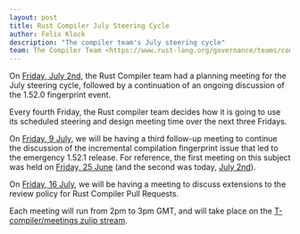 ```yaml
---
layout: post
title: Rust Compiler July Steering Cycle
author: Felix Klock
description: "The compiler team's July steering cycle"
team: The Compiler Team <https://www.rust-lang.org/governance/teams/compiler>
---
```

On [Friday, July 2nd][jul-02-zulip-archive], the Rust Compiler team had a planning meeting for the July steering cycle, followed by a continuation of an ongoing discussion of the 1.52.0 fingerprint event.

Every fourth Friday, the Rust compiler team decides how
it is going to use its scheduled steering and design meeting time over the next
three Fridays.

On [Friday, 9 July][jul-09-mtg], we will be having a third follow-up meeting to
continue the discussion of the incremental compilation fingerprint issue that
led to the emergency 1.52.1 release. For reference, the first meeting on this
subject was held on [Friday, 25 June][jun-25-zulip-archive] (and the second was
today, [July 2nd][jul-02-zulip-archive]).

[jun-25-zulip-archive]: https://zulip-archive.rust-lang.org/238009tcompilermeetings/56399steeringmeeting20210625152retrocompilerteam435.html

[jul-02-zulip-archive]: https://zulip-archive.rust-lang.org/238009tcompilermeetings/74498steeringmeeting20210702fingerprintsplanning.html

[jul-09-mtg]: https://github.com/rust-lang/compiler-team/issues/435

On [Friday, 16 July][jul-16-mtg], we will be having a meeting to discuss
extensions to the review policy for Rust Compiler Pull Requests.

[jul-16-mtg]: https://github.com/rust-lang/compiler-team/issues/444

Each meeting will run from 2pm to 3pm GMT, and will take place on the
[T-compiler/meetings zulip stream][zulip].

[zulip]: https://rust-lang.zulipchat.com/#narrow/stream/238009-t-compiler.2Fmeetings
